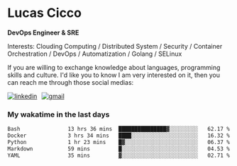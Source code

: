 # Lucas Cicco

**DevOps Engineer & SRE**

Interests: Clouding Computing / Distributed System / Security / Container Orchestration / DevOps / Automatization / Golang / SELinux

If you are willing to exchange knowledge about languages, programming skills and culture. I'd like you to know I am very interested on it, then you can reach me through those social medias:

<div style="display: flex; align-items: center; gap: 10px;">
  <a href="https://www.linkedin.com/in/lucas-vitor-de-cicco" target="_blank">
    <img
      src="https://img.shields.io/badge/-LinkedIn-%230077B5?style=for-the-badge&logo=linkedin&logoColor=white"
      alt="linkedin"
      target="_blank" 
    />
  </a>
  <a href="mailto:lucasvitorx1@gmail.com">
      <img
        src="https://img.shields.io/badge/-Gmail-%23333?style=for-the-badge&logo=gmail&logoColor=white"
        alt="gmail"
        target="_blank"
      />
  </a>
</div>

### My wakatime in the last days

<!--START_SECTION:waka-->

```txt
Bash               13 hrs 36 mins  ███████████████▓░░░░░░░░░   62.17 %
Docker             3 hrs 34 mins   ████░░░░░░░░░░░░░░░░░░░░░   16.32 %
Python             1 hr 23 mins    █▓░░░░░░░░░░░░░░░░░░░░░░░   06.37 %
Markdown           59 mins         █░░░░░░░░░░░░░░░░░░░░░░░░   04.53 %
YAML               35 mins         ▓░░░░░░░░░░░░░░░░░░░░░░░░   02.71 %
```

<!--END_SECTION:waka-->
